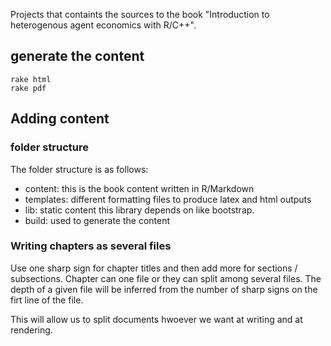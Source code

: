 Projects that containts the sources to the book "Introduction to heterogenous agent economics with R/C++".

## generate the content

    rake html
    rake pdf

## Adding content

### folder structure

The folder structure is as follows:

 - content:   this is the book content written in R/Markdown
 - templates: different formatting files to produce latex and html outputs
 - lib:       static content this library depends on like bootstrap.
 - build:     used to generate the content


### Writing chapters as several files

Use one sharp sign for chapter titles and then add more for sections / subsections. Chapter can one file or they can split among several files. The depth of a given file will be inferred from the number of sharp signs on the firt line of the file.

This will allow us to split documents hwoever we want at writing and at rendering.

